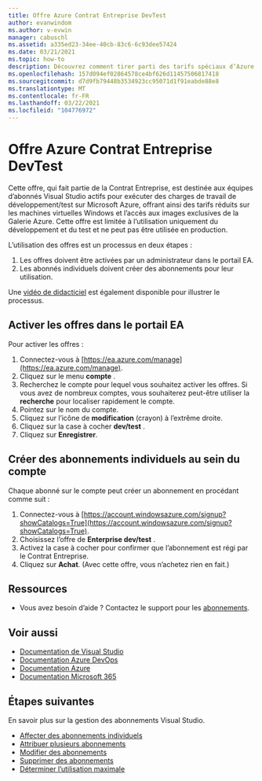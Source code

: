 ```yaml
---
title: Offre Azure Contrat Entreprise DevTest
author: evanwindom
ms.author: v-evwin
manager: cabuschl
ms.assetid: a335ed23-34ee-40cb-83c6-6c93dee57424
ms.date: 03/21/2021
ms.topic: how-to
description: Découvrez comment tirer parti des tarifs spéciaux d’Azure DevTest disponibles pour les clients disposant d’un contrat entreprise
ms.openlocfilehash: 157d094ef02864578ce4bf626d11457506817418
ms.sourcegitcommit: d7d9fb79448b3534923cc95071d1f91eabde88e8
ms.translationtype: MT
ms.contentlocale: fr-FR
ms.lasthandoff: 03/22/2021
ms.locfileid: "104776972"
---
```

# <a name="azure-enterprise-agreement-devtest-offer"></a>Offre Azure Contrat Entreprise DevTest

Cette offre, qui fait partie de la Contrat Entreprise, est destinée aux équipes d’abonnés Visual Studio actifs pour exécuter des charges de travail de développement/test sur Microsoft Azure, offrant ainsi des tarifs réduits sur les machines virtuelles Windows et l’accès aux images exclusives de la Galerie Azure. Cette offre est limitée à l’utilisation uniquement du développement et du test et ne peut pas être utilisée en production.  

L’utilisation des offres est un processus en deux étapes :
1. Les offres doivent être activées par un administrateur dans le portail EA.
2. Les abonnés individuels doivent créer des abonnements pour leur utilisation. 

Une [vidéo de didacticiel](https://channel9.msdn.com/blogs/EA.Azure.com/Enabling-and-Creating-EA-DevTest-Subscriptions-through-the-EA-Portal) est également disponible pour illustrer le processus.  

## <a name="enable-offers-in-the-ea-portal"></a>Activer les offres dans le portail EA
Pour activer les offres :
1. Connectez-vous à [https://ea.azure.com/manage](https://ea.azure.com/manage).
0. Cliquez sur le menu **compte** .
0. Recherchez le compte pour lequel vous souhaitez activer les offres.  Si vous avez de nombreux comptes, vous souhaiterez peut-être utiliser la **recherche** pour localiser rapidement le compte. 
0. Pointez sur le nom du compte. 
0. Cliquez sur l’icône de **modification** (crayon) à l’extrême droite. 
0. Cliquez sur la case à cocher **dev/test** .
0. Cliquez sur **Enregistrer**.

## <a name="create-individual-subscriptions-within-the-account"></a>Créer des abonnements individuels au sein du compte
Chaque abonné sur le compte peut créer un abonnement en procédant comme suit :
1. Connectez-vous à [https://account.windowsazure.com/signup?showCatalogs=True](https://account.windowsazure.com/signup?showCatalogs=True).
0. Choisissez l’offre de **Enterprise dev/test** .
0. Activez la case à cocher pour confirmer que l’abonnement est régi par le Contrat Entreprise. 
0. Cliquez sur **Achat**.  (Avec cette offre, vous n’achetez rien en fait.)

## <a name="resources"></a>Ressources
- Vous avez besoin d’aide ?  Contactez le support pour les [abonnements](https://aka.ms/vsadminhelp).

## <a name="see-also"></a>Voir aussi
- [Documentation de Visual Studio](/visualstudio/)
- [Documentation Azure DevOps](/azure/devops/)
- [Documentation Azure](/azure/)
- [Documentation Microsoft 365](/microsoft-365/)

## <a name="next-steps"></a>Étapes suivantes
En savoir plus sur la gestion des abonnements Visual Studio.
- [Affecter des abonnements individuels](assign-license.md)
- [Attribuer plusieurs abonnements](assign-license-bulk.md)
- [Modifier des abonnements](edit-license.md)
- [Supprimer des abonnements](delete-license.md)
- [Déterminer l’utilisation maximale](maximum-usage.md)